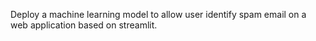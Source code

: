 Deploy a machine learning model to allow user identify spam email on a web application based on streamlit.
